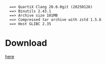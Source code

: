 ```
  ==> QuartiX Clang 20.0.0git (20250126)
  ==> Binutils 2.43.1
  ==> Archive size 101MB
  ==> Compressed tar archive with zstd 1.5.6
  ==> Host GLIBC 2.35
```

# Download
[here](https://github.com/Asteroidd21/quartix-clang/releases/latest)
